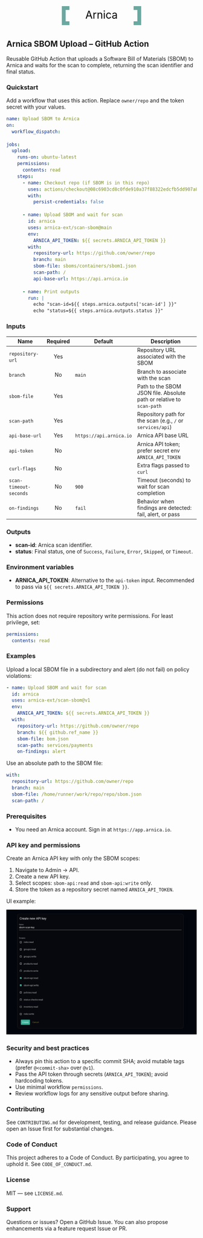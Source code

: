 <p align="center">
  <a href="https://app.arnica.io">
    <svg width="220" height="60" viewBox="0 0 220 60" xmlns="http://www.w3.org/2000/svg" role="img" aria-label="Arnica">
      <title>Arnica</title>
      <g fill="none" stroke="#6aa8a0" stroke-width="10" stroke-linecap="square">
        <path d="M20 10 L10 10 L10 50 L20 50"/>
        <path d="M200 10 L210 10 L210 50 L200 50"/>
      </g>
      <text x="110" y="38" text-anchor="middle" font-family="-apple-system, system-ui, Segoe UI, Roboto, Helvetica, Arial, sans-serif" font-size="28" fill="#000">Arnica</text>
    </svg>
  </a>
</p>

## Arnica SBOM Upload – GitHub Action

Reusable GitHub Action that uploads a Software Bill of Materials (SBOM) to Arnica and waits for the scan to complete, returning the scan identifier and final status.

### Quickstart

Add a workflow that uses this action. Replace `owner/repo` and the token secret with your values.

```yaml
name: Upload SBOM to Arnica
on:
  workflow_dispatch:

jobs:
  upload:
    runs-on: ubuntu-latest
    permissions:
      contents: read
    steps:
      - name: Checkout repo (if SBOM is in this repo)
        uses: actions/checkout@08c6903cd8c0fde910a37f88322edcfb5dd907a8 # v5.0.0
        with:
          persist-credentials: false

      - name: Upload SBOM and wait for scan
        id: arnica
        uses: arnica-ext/scan-sbom@main
        env:
          ARNICA_API_TOKEN: ${{ secrets.ARNICA_API_TOKEN }}
        with:
          repository-url: https://github.com/owner/repo
          branch: main
          sbom-file: sboms/containers/sbom1.json
          scan-path: /
          api-base-url: https://api.arnica.io

      - name: Print outputs
        run: |
          echo "scan-id=${{ steps.arnica.outputs['scan-id'] }}"
          echo "status=${{ steps.arnica.outputs.status }}"
```

### Inputs

| Name                   | Required | Default                 | Description                                                          |
| ---------------------- | :------: | ----------------------- | -------------------------------------------------------------------- |
| `repository-url`       |   Yes    |                         | Repository URL associated with the SBOM                              |
| `branch`               |    No    | `main`                  | Branch to associate with the scan                                    |
| `sbom-file`            |   Yes    |                         | Path to the SBOM JSON file. Absolute path or relative to `scan-path` |
| `scan-path`            |   Yes    |                         | Repository path for the scan (e.g., `/` or `services/api`)           |
| `api-base-url`         |   Yes    | `https://api.arnica.io` | Arnica API base URL                                                  |
| `api-token`            |    No    |                         | Arnica API token; prefer secret env `ARNICA_API_TOKEN`               |
| `curl-flags`           |    No    |                         | Extra flags passed to `curl`                                         |
| `scan-timeout-seconds` |    No    | `900`                   | Timeout (seconds) to wait for scan completion                        |
| `on-findings`          |    No    | `fail`                  | Behavior when findings are detected: fail, alert, or pass            |

### Outputs

- **scan-id**: Arnica scan identifier.
- **status**: Final status, one of `Success`, `Failure`, `Error`, `Skipped`, or `Timeout`.

### Environment variables

- **ARNICA_API_TOKEN**: Alternative to the `api-token` input. Recommended to pass via `${{ secrets.ARNICA_API_TOKEN }}`.

### Permissions

This action does not require repository write permissions. For least privilege, set:

```yaml
permissions:
  contents: read
```

### Examples

Upload a local SBOM file in a subdirectory and alert (do not fail) on policy violations:

```yaml
- name: Upload SBOM and wait for scan
  id: arnica
  uses: arnica-ext/scan-sbom@v1
  env:
    ARNICA_API_TOKEN: ${{ secrets.ARNICA_API_TOKEN }}
  with:
    repository-url: https://github.com/owner/repo
    branch: ${{ github.ref_name }}
    sbom-file: bom.json
    scan-path: services/payments
    on-findings: alert
```

Use an absolute path to the SBOM file:

```yaml
with:
  repository-url: https://github.com/owner/repo
  branch: main
  sbom-file: /home/runner/work/repo/repo/sbom.json
  scan-path: /
```

### Prerequisites

- You need an Arnica account. Sign in at `https://app.arnica.io`.

### API key and permissions

Create an Arnica API key with only the SBOM scopes:

1. Navigate to Admin → API.
2. Create a new API key.
3. Select scopes: `sbom-api:read` and `sbom-api:write` only.
4. Store the token as a repository secret named `ARNICA_API_TOKEN`.

UI example:

![Create Arnica API key with SBOM scopes](docs/images/api-key-scopes-sbom.png)

### Security and best practices

- Always pin this action to a specific commit SHA; avoid mutable tags (prefer `@<commit-sha>` over `@v1`).
- Pass the API token through secrets (`ARNICA_API_TOKEN`); avoid hardcoding tokens.
- Use minimal workflow `permissions`.
- Review workflow logs for any sensitive output before sharing.

### Contributing

See `CONTRIBUTING.md` for development, testing, and release guidance. Please open an Issue first for substantial changes.

### Code of Conduct

This project adheres to a Code of Conduct. By participating, you agree to uphold it. See `CODE_OF_CONDUCT.md`.

### License

MIT — see `LICENSE.md`.

### Support

Questions or issues? Open a GitHub Issue. You can also propose enhancements via a feature request Issue or PR.
